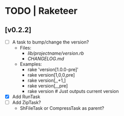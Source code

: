 # TODO | Raketeer

## [v0.2.2]
- [ ] A task to bump/change the version?
    - Files:
        - *lib/projectname/version.rb*
        - *CHANGELOG.md*
    - Examples:
        - rake 'version[1.0.0-pre]'
        - rake version[1,0,0,pre]
        - rake version[,,+1,]
        - rake version[,,,pre]
        - rake version # Just outputs current version
- [x] Add RunTask
- [ ] Add ZipTask?
    - ShFileTask or CompressTask as parent?
